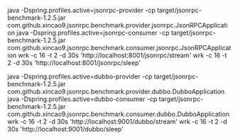 java -Dspring.profiles.active=jsonrpc-provider -cp target/jsonrpc-benchmark-1.2.5.jar com.github.xincao9.jsonrpc.benchmark.provider.jsonrpc.JsonRPCApplication
java -Dspring.profiles.active=jsonrpc-consumer -cp target/jsonrpc-benchmark-1.2.5.jar com.github.xincao9.jsonrpc.benchmark.consumer.jsonrpc.JsonRPCApplication
wrk -c 16 -t 2 -d 30s 'http://localhost:8001/jsonrpc/stream'
wrk -c 16 -t 2 -d 30s 'http://localhost:8001/jsonrpc/sleep'

java -Dspring.profiles.active=dubbo-provider -cp target/jsonrpc-benchmark-1.2.5.jar com.github.xincao9.jsonrpc.benchmark.provider.dubbo.DubboApplication
java -Dspring.profiles.active=dubbo-consumer -cp target/jsonrpc-benchmark-1.2.5.jar com.github.xincao9.jsonrpc.benchmark.consumer.dubbo.DubboApplication
wrk -c 16 -t 2 -d 30s 'http://localhost:9001/dubbo/stream'
wrk -c 16 -t 2 -d 30s 'http://localhost:9001/dubbo/sleep'
